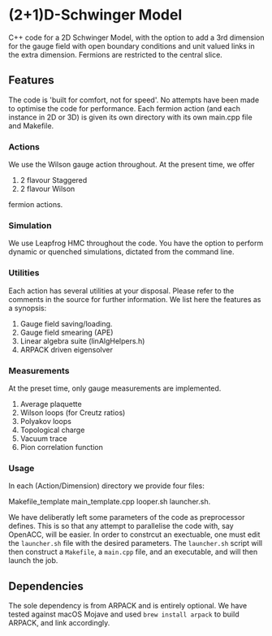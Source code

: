 # (2+1)D-Schwinger Model

C++ code for a 2D Schwinger Model, with the option to add a 3rd dimension
for the gauge field with open boundary conditions and unit valued links in
the extra dimension. Fermions are restricted to the central slice.

## Features

The code is 'built for comfort, not for speed'. No attempts have been made to
optimise the code for performance. Each fermion action (and each instance in
2D or 3D) is given its own directory with its own main.cpp file and Makefile.

### Actions

We use the Wilson gauge action throughout. At the present time, we offer

   1. 2 flavour Staggered
   2. 2 flavour Wilson

fermion actions.

### Simulation

We use Leapfrog HMC throughout the code. You have the option to perform dynamic
or quenched simulations, dictated from the command line.

### Utilities

Each action has several utilities at your disposal. Please refer to the comments in
the source for further information. We list here the features as a synopsis:

   1. Gauge field saving/loading.
   2. Gauge field smearing (APE)
   3. Linear algebra suite (linAlgHelpers.h)
   4. ARPACK driven eigensolver

### Measurements

At the preset time, only gauge measurements are implemented.

   1. Average plaquette
   2. Wilson loops (for Creutz ratios)
   3. Polyakov loops
   4. Topological charge
   5. Vacuum trace
   5. Pion correlation function

### Usage

In each (Action/Dimension) directory we provide four files:

   Makefile_template
   main_template.cpp
   looper.sh
   launcher.sh.

We have deliberatly left some parameters of the code as preprocessor defines.
This is so that any attempt to parallelise the code with, say OpenACC, will
be easier. In order to constrcut an exectuable, one must edit the `launcher.sh`
file with the desired parameters. The `launcher.sh` script will then construct
a `Makefile`, a `main.cpp` file, and an executable, and will then launch the job.

## Dependencies

The sole dependency is from ARPACK and is entirely optional. We have tested
against macOS Mojave and used `brew install arpack` to build ARPACK, and link
accordingly.
